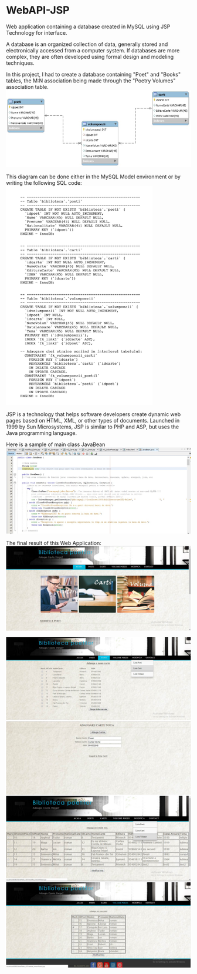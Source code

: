 # WebAPI-JSP
Web application containing a database created in MySQL using JSP Technology for interface.

A database is an organized collection of data, generally stored and electronically accessed from a computer system. 
If databases are more complex, they are often developed using formal design and modeling techniques.

In this project, I had to create a database containing "Poet" and "Books" tables,
the M:N association being made through the "Poetry Volumes" association table.
<img src="Images/DataBase.jpg">

This diagram can be done either in the MySQL Model environment or by writing the following SQL code:
<img src="Images/SQLCode.jpg" width="400">

JSP is a technology that helps software developers create dynamic web pages based on HTML, XML, or other types of documents. Launched in 1999 by Sun Microsystems, JSP is similar to PHP and ASP, but uses the Java programming language.

Here is a sample of main class JavaBean
<img src="Images/JavaBean.jpg">

The final result of this Web Application:
<img src="Images/Sample1.jpg">

<img src="Images/Sample2.jpg">

<img src="Images/Sample3.jpg">

<img src="Images/Sample4.jpg">

<img src="Images/Sample5.jpg">
